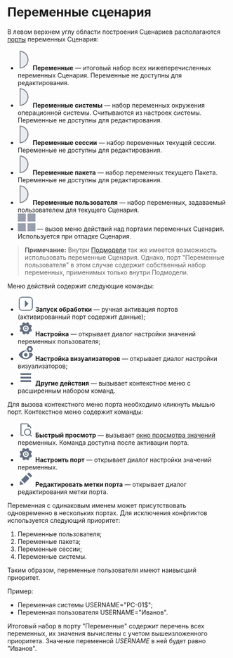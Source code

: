 # Переменные сценария

В левом верхнем углу области построения Сценариев располагаются [порты](../ports/README.md) переменных Сценария:

* ![ ](../../images/icons/app/node/ports/outputs/variable_inactive.svg) **Переменные** — итоговый набор всех нижеперечисленных переменных Сценария. Переменные не доступны для редактирования.
* ![ ](../../images/icons/app/node/ports/outputs/variable_inactive.svg) **Переменные системы** — набор переменных окружения операционной системы. Считываются из настроек системы. Переменные не доступны для редактирования.
* ![ ](../../images/icons/app/node/ports/outputs/variable_inactive.svg) **Переменные сессии** — набор переменных текущей сессии. Переменные не доступны для редактирования.
* ![ ](../../images/icons/app/node/ports/outputs/variable_inactive.svg) **Переменные пакета** —  набор переменных текущего Пакета. Переменные не доступны для редактирования.
* ![ ](../../images/icons/app/node/ports/outputs/variable_inactive.svg) **Переменные пользователя** — набор переменных, задаваемый пользователем для текущего Сценария.
* ![ ](../../images/icons/app/node/ports/submodel-port/submodel-port_20x20.svg) — вызов меню действий над портами переменных Сценария. Используется при отладке Сценария.

> **Примечание:** Внутри [Подмодели](../../processors/control/submodel.md) так же имеется возможность использовать переменные Сценария. Однако, порт "Переменные пользователя" в этом случае содержит собственный набор переменных, применимых только внутри Подмодели.

Меню действий содержит следующие команды:

* ![ ](../../images/icons/toolbar-controls/launch-node_default.svg) **Запуск обработки** — ручная активация портов (активированный порт содержит данные);
* ![ ](../../images/icons/toolbar-controls/setup_default.svg) **Настройка** — открывает диалог настройки значений переменных пользователя;
* ![ ](../../images/icons/toolbar-controls/configure-viewers_default.svg) **Настройка визуализаторов** — открывает диалог настройки визуализаторов;
* ![ ](../../images/icons/toolbar-controls/rows_default.svg) **Другие действия** — вызывает контекстное меню с расширенным набором команд.

Для вызова контекстного меню порта необходимо кликнуть мышью порт. Контекстное меню содержит команды:

* ![ ](../../images/icons/toolbar-controls/show-fast-viewer_default.svg) **Быстрый просмотр** — вызывает [окно просмотра значений](../../visualization/preview/quick-view.md) переменных. Команда доступна после активации порта.
* ![ ](../../images/icons/toolbar-controls/setup_default.svg) **Настроить порт** — открывает диалог настройки значений переменных.
* ![ ](../../images/icons/toolbar-controls/edit_default.svg) **Редактировать метки порта** — открывает диалог редактирования метки порта.

Переменная с одинаковым именем может присутствовать одновременно в нескольких портах. Для исключения конфликтов используется следующий приоритет:

1. Переменные пользователя;
2. Переменные пакета;
3. Переменные сессии;
4. Переменные системы.

Таким образом, переменные пользователя имеют наивысший приоритет.

Пример:

* Переменная системы USERNAME="PC-01$";
* Переменная пользователя USERNAME="Иванов".

Итоговый набор в порту "Переменные" содержит перечень всех переменных, их значения вычислены с учетом вышеизложенного приоритета. Значение переменной *USERNAME* в ней будет равно "Иванов".
